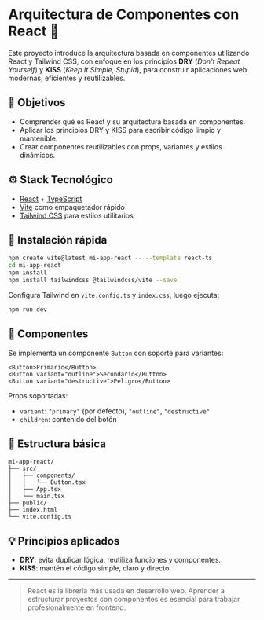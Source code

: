 # Arquitectura de Componentes con React 🚀

Este proyecto introduce la arquitectura basada en componentes utilizando React y Tailwind CSS, con enfoque en los principios **DRY** (_Don't Repeat Yourself_) y **KISS** (_Keep It Simple, Stupid_), para construir aplicaciones web modernas, eficientes y reutilizables.

## 🧱 Objetivos

- Comprender qué es React y su arquitectura basada en componentes.
- Aplicar los principios DRY y KISS para escribir código limpio y mantenible.
- Crear componentes reutilizables con props, variantes y estilos dinámicos.

## ⚙️ Stack Tecnológico

- [React](https://reactjs.org/) + [TypeScript](https://www.typescriptlang.org/)
- [Vite](https://vite.dev/) como empaquetador rápido
- [Tailwind CSS](https://tailwindcss.com/) para estilos utilitarios

## 🚧 Instalación rápida

```bash
npm create vite@latest mi-app-react -- --template react-ts
cd mi-app-react
npm install
npm install tailwindcss @tailwindcss/vite --save
```

Configura Tailwind en `vite.config.ts` y `index.css`, luego ejecuta:

```bash
npm run dev
```

## 🧩 Componentes

Se implementa un componente `Button` con soporte para variantes:

```tsx
<Button>Primario</Button>
<Button variant="outline">Secundario</Button>
<Button variant="destructive">Peligro</Button>
```

Props soportadas:

- `variant`: `"primary"` (por defecto), `"outline"`, `"destructive"`
- `children`: contenido del botón

## 📁 Estructura básica

```
mi-app-react/
├── src/
│   ├── components/
│   │   └── Button.tsx
│   ├── App.tsx
│   └── main.tsx
├── public/
├── index.html
└── vite.config.ts
```

## 💡 Principios aplicados

- **DRY**: evita duplicar lógica, reutiliza funciones y componentes.
- **KISS**: mantén el código simple, claro y directo.

---

> React es la librería más usada en desarrollo web. Aprender a estructurar proyectos con componentes es esencial para trabajar profesionalmente en frontend.
